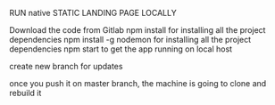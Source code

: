 RUN native STATIC LANDING PAGE LOCALLY

Download the code from Gitlab
npm install for installing all the project dependencies
npm install -g nodemon for installing all the project dependencies
npm start to get the app running on local host

create new branch for updates 

once you push it on master branch, the machine is going to clone and rebuild it
